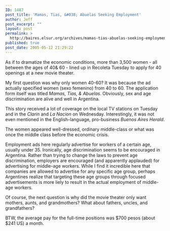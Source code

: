 ```yaml
---
ID: 1487
post_title: 'Mamas, Tias, &#038; Abuelas Seeking Employment'
author: Jeff
post_excerpt: ""
layout: post
permalink: >
  http://baires.elsur.org/archives/mamas-tias-abuelas-seeking-employment/
published: true
post_date: 2005-05-12 21:29:22
---
```

As if to dramatize the economic conditions, more than 3,500 women - all between the ages of 40& 60 - lined up in Recoleta Tuesday to apply for 40 openings at a new movie theater. 

My first question was why only women 40-60? It was because the ad actually specified women (sexo femenino) from 40 to 60. The application form itself was titled <em>Mamas, Tias, & Abuelas</em>. Obviously, sex and age discrimination are alive and well in Argentina. <!--more-->

This story received a lot of coverage on the local TV stations on Tuesday and in the <em>Clarin</em> and <em>La Nacion</em> on Wednesday. Interestingly, it was not even mentioned in the English-language, pro-business <em>Buenos Aires Herald</em>.

The women appeared well-dressed, ordinary middle-class or what was once the middle class before the economic crisis.

Employment ads here regularly advertise for workers of a certain age, usually under 35. Ironically, age discrimination seems to be encouraged in Argentina. Rather than trying to change the laws to prevent age discrimination, employers are encouraged (and apparently applauded) for advertising for middle-age workers. While I find it incredible here that companies are allowed to advertise for any specific age group, perhaps Argentines realize that targeting these age groups through focused advertisements is more liely to result in the actual employment of middle-age workers.

Of course, the next question is why did the movie theater only want mothers, aunts, and grandmothers? What about fathers, uncles, and grandfathers?

BTW, the average pay for the full-time positions was $700 pesos (about $241 US) a month.